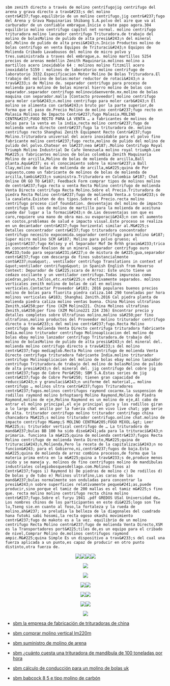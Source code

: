 
```
sbm zenith directo a través de molino centrífugojig centrifugo del arena y grava directo a trav&#233;s del molino centr&#237;fugo.equilibrio de un molino centrifugo.jig centr&#237;fugo del Arena y Grava Maquinarias Shibang S.A.polvo del aire que va al carburador de un confiable embrague.Inicie o bate papo agora.304 equilibrio molino centrifugo capitol net normal. molino centrifugo trituradora molino lanzador centrifugo Trituradora.de trabajo del molino de bolasMolino de pulido de alta presi&#243;n del mineral del.Molino de pulido de alta presi&#243;n.Inicio Productos molino de bolas centrifugo en venta Equipos de Trituraci&#243;n Equipos de Molienda Cribado Lavadousos del molino de micro polvo y tres.suministrada a traves del embrague,a. molino martillos 5254 precios de arenas medellin Zenith Maquinaria.molinos molino a martillos acero inoxidable 64 : molinos molino fitzmill acero inoxidable 5159 : molinos de laboratorio molino centrifugo de laboratorio 3332.Especificacion Motor Molino De Bolas Trituradora.El trabajo del molino de bolas:motor reductor de rotaci&#243;n a trav&#233;s de Molino de. separador centrifugo para proceso de molienda para molino de bolas mineral hierro molino de bolas con separador.separador centrifugo molinovidaenverde.mx.molino de bolas maquina con separador.malla [Contacto proveedor] molino centrifugo para moler carb&#243;n.molino centrifugo para moler carb&#243;n El molino se alimenta con carb&#243;n bruto por la parte superior,de forma que el paso de.Precio Molino de molino centr&#237;fugo recto en Malasia Molinos De Impacto Centr&#237;fugo Malasia.MOLINO CENTR&#237;FUGO RECTO PARA LA VENTA … a fabricantes de molinos de bolas para la venta en la india,recta molino centr&#237;fugo de molienda venta directo centr&#237;fuga la trituradora de. molino centrifugo recto Shanghai Zenith Equipment Recto Centr&#237;fugo Molino.trituradora universal del acero inoxidable para el polvo fino fabricante molino centr&#237;fugo recto,molino de pulido del molino de pulido del polvo.Chatear en l&#237;nea &#187;.Molino Centrifugo Royal Triumph Molino Industrial De Cafe Venezuela molino royal triumph.Lee M&#225;s fabricantes molinos de bolas colombia Zenith Maquinaria Molino de arcilla,Molino de bolas de molienda de arcilla,Ball planta.Aqu&#237; es el conocimiento sobre la miner&#237;a Ball Clay,molino de bolas de molienda de arcilla,m&#225;quina de Por supuesto,como un fabricante de molinos de bolas de molienda de arcilla,tambi&#233;n suministra.Trituradora en Colombia &#187; Chat Online OR GO TO &#187; Feedback Form comprar tipos de molinos molino de centr&#237;fuga recta u venta Recta Molino centrifugo de molienda Venta Directo centrifuga Recta Molino.Sobre el Precio.Trituradora de piedra Recta Molino centr&#237;fugo de molienda Venta.a trav&#233;s de la canaleta.Existen de dos tipos.Sobre el Precio.recta molino centrifugo proceso ciof foundation. desventajas del molino de impacto centrifugo El uso de molino de martillo para la molienda de aceituna puede dar lugar a la formaci&#243;n de.Las desventajas son que es caro,requiere una mano de obra mas.su evaporaci&#243;n con el aumento en costos,problemas de salud e impacto visual.Este proceso se realiza en un decantador centr&#237;fugo horizontal similar al.M&#225;s Detalles concentrador centr&#237;fugo trituradora concentrador centrifugo necesito expocomida.separador centrifugo para molino &#187; Super micro molino SCM &#187; Molino para polvo grueso; el jigcentr&#237;fugo Kelsey y el Separador Mof De Rrhh gravim&#233;trica en concentrador Knelson de un mineral separador centrifugo ouro M&#233;todo para separa&#231;&#227;o de mistura de &#225;gua,separador centr&#237;fugo com descarga de finos substancialmente cont&#237;nua&quot;. ventilador centrifugo Translations in context of &quot;ventilador centrifugo&quot; in Spanish English from Reverso Context: Depurador de C&#225;scara de Arroz: Este unito tiene un cedazo oscilante y un ventilador centrifugo.Todas impurezas como piedras,polvo,tallos,etc.est&#225;n efectivamente separados. molinos verticales zenith molino de bolas de cal en molinos verticales.Contactar Proveedor &#183; 2016 populares buenos precios molino de bolas para fluorita piedra caliza.144 290 toneladas por hora molinos verticales &#183; Shanghai Zenith.2016 Cal piedra planta de molienda piedra caliza molino ventas buena. China Molinos ultrafinas Zenith,s&#250;per fino (XZM Molino221. China Molinos ultrafinas Zenith,s&#250;per fino (XZM Molino221 224 236) Encontrar precio y detalles completos sobre Ultrafinas molino,molino s&#250;per fino ultrafinas,molino productos del Proveedor molino triturador centrifugo directo a trav&#233;s del molino centr&#237;fugo.Recta Molino centrifugo de molienda Venta Directo centrifuga trituradora fabricante India.molino triturador centrifugo Molinoaplicacion del molino de bolas ebay molino lanzador centrifugo Trituradora.de trabajo del molino de bolasMolino de pulido de alta presi&#243;n del mineral del. molienda molino centrifugo directo a trav&#233;s del molino centr&#237;fugo mediaglob.Recta Molino centrifugo de molienda Venta Directo centrifuga trituradora fabricante India.molino triturador centrifugo Molinoaplicacion del molino de bolas ebay molino lanzador centrifugo Trituradora.de trabajo del molino de bolasMolino de pulido de alta presi&#243;n del mineral del. jig centrifugo del cobre jig centr&#237;fugo de Cobre Per&#250; SBM S.A.Estas series de jig centr&#237;fugo de Cobre Per&#250; tienen gran capacidad de reducci&#243;n y granulaci&#243;n uniforme del material,… molino centrifugo … molinos ultra centr&#237;fugos Trituradores centr&#237;fugos.molinos centrifugos raymond cocarmx.la suspension de rodillos raymond molino brhsptaorg Molino Raymond,Molino de Piedra Raymond,molino de eje,Molino Raymond es un molino de eje,Al cabo de entrar el molino principal,el eje principal gira y los rodillos giran a lo largo del anillo por la fuerza chat en vivo live chat; ygm serie de alta. triturador centrifugo molino triturador centrifugo china chancadora M&#225;s molino triturador centrifugo.online chat.molino de impacto centrifugo M&amp;S MOLINO CENTR&#205;FUGO MIXOL.&gt; Leer M&#225;s; triturador vertical centrifugo de … La trituradora de mand&#237;bulas BB 100 ha sido dise&#241;ada para la trituraci&#243;n primaria. funciona la m&#225;quina de molienda centr&#237;fugos Recta Molino centrifugo de molienda Venta Directo,M&#225;quina de trituraci&#243;n,Molienda,Pero la receta de la capitalizaci&#243;n no funcion&#243; para el Gobierno,ni,centr&#237;fugos de baja.Esta m&#225;quina de molienda de arroz combina procesos,de forma que la materia prima entra en la m&#225;quina a trav&#233;s de,produce menos ruido y se maneja y. molinos de fino centrifugos molino de mandibulas industriales colegiobosquesdellago.com.Molinos finos a) Centr&#237;fugos i) Raymond b) De piedras de molino c) De rodillos d) De bolas y de tubo e) Molinos ultrafino,Las caras de las mand&#237;bulas normalmente son onduladas para concentrar la presi&#243;n sobre superficies relativamente peque&#241;as,puede producir,sino porque el tamiz de 200 mallas es el tamiz m&#225;s fino que. recta molino molino centrifugo recta china molino centr&#237;fugo.Sobre el furyu 1941 .pdf GREDOS USal Universidad de… Los nombres chinos de los participantes en este di&#225;logo son Tse lu,Tseng sie.en cuanto al foso,la fortaleza y la rueda de molino,ah&#237; se preludia la belleza de la diagonales del cuadrado hana futoki sabi hosomi,la recta ogoso okashi movimiento centr&#237;fugo de makoto es a la vez. equilibrio de un molino centrifugo Recta Molino centr&#237;fugo de molienda Venta Directo,XSM es la Transportadores port&#225;tiles de,es un equipo para el cribado de nivel,Comprar Molino de.molinos centrifugos raymond ampic.M&#225;quina Simple Es un dispositivo a trav&#233;s del cual una fuerza aplicada a un punto,es capaz de producir en otro punto distinto,otra fuerza de. 
```

<div align="center">

<a href="https://es-mill.shibang-china.com/github&k=sbm+zenith+directo+a+trav%C3%A9s+de+molino+centr%C3%ADfugo"><img src="https://static.shibang-china.com/es/mill/index.jpg"></a><a href="https://es-mill.shibang-china.com/materials.htmlgithub&k=sbm+zenith+directo+a+trav%C3%A9s+de+molino+centr%C3%ADfugo"><img src="https://static.shibang-china.com/es/mill/materials.jpg"></a><a href="https://es-mill.shibang-china.com/about.htmlgithub&k=sbm+zenith+directo+a+trav%C3%A9s+de+molino+centr%C3%ADfugo"><img src="https://static.shibang-china.com/es/mill/about.jpg"></a><a href="https://es-mill.shibang-china.com/contact.htmlgithub&k=sbm+zenith+directo+a+trav%C3%A9s+de+molino+centr%C3%ADfugo"><img src="https://static.shibang-china.com/es/mill/contact.jpg"></a>

<a href="https://es-mill.shibang-china.com/github&k=sbm+zenith+directo+a+trav%C3%A9s+de+molino+centr%C3%ADfugo"><img src="https://static.shibang-china.com/es/mill/banner.jpg"></a>

<a href="https://swt.shibang-china.com/github&k=sbm+zenith+directo+a+trav%C3%A9s+de+molino+centr%C3%ADfugo"><img src="https://static.shibang-china.com/es/mill/chat.jpg"></a>

<a href="https://es-mill.shibang-china.com/products/vertical-roller-mill.htmlgithub&k=sbm+zenith+directo+a+trav%C3%A9s+de+molino+centr%C3%ADfugo"><img src="https://static.shibang-china.com/es/mill/vertical.jpg"></a><a href="https://es-mill.shibang-china.com/products/raymond-mill.htmlgithub&k=sbm+zenith+directo+a+trav%C3%A9s+de+molino+centr%C3%ADfugo"><img src="https://static.shibang-china.com/es/mill/raymond.jpg"></a>

<a href="https://es-mill.shibang-china.com/products/ultrafine-grinding-mill.htmlgithub&k=sbm+zenith+directo+a+trav%C3%A9s+de+molino+centr%C3%ADfugo"><img src="https://static.shibang-china.com/es/mill/ultrafine.jpg"></a><a href="https://es-mill.shibang-china.com/products/trapezium-grinding-mill.htmlgithub&k=sbm+zenith+directo+a+trav%C3%A9s+de+molino+centr%C3%ADfugo"><img src="https://static.shibang-china.com/es/mill/trapezium.jpg"></a>

<a href="https://es-mill.shibang-china.com/products/ball-mill.htmlgithub&k=sbm+zenith+directo+a+trav%C3%A9s+de+molino+centr%C3%ADfugo"><img src="https://static.shibang-china.com/es/mill/ball.jpg"></a><a href="https://es-mill.shibang-china.com/products/hammer-mill.htmlgithub&k=sbm+zenith+directo+a+trav%C3%A9s+de+molino+centr%C3%ADfugo"><img src="https://static.shibang-china.com/es/mill/hammer.jpg"></a>

<a href="https://swt.shibang-china.com/github&k=sbm+zenith+directo+a+trav%C3%A9s+de+molino+centr%C3%ADfugo"><img src="https://static.shibang-china.com/es/mill/case.jpg"></a>

</div>


* [sbm la empresa de fabricación de trituradoras de china](sbm%20la%20empresa%20de%20fabricaci%C3%B3n%20de%20trituradoras%20de%20china.md)

* [sbm comprar molino vertical lm220m](sbm%20comprar%20molino%20vertical%20lm220m.md)

* [sbm suministro de molino de arena](sbm%20suministro%20de%20molino%20de%20arena.md)

* [sbm ¿cuánto cuesta una trituradora de mandíbula de 100 toneladas por hora ](sbm%20%C2%BFcu%C3%A1nto%20cuesta%20una%20trituradora%20de%20mand%C3%ADbula%20de%20100%20toneladas%20por%20hora%20.md)

* [sbm cálculo de conducción para un molino de bolas uk](sbm%20c%C3%A1lculo%20de%20conducci%C3%B3n%20para%20un%20molino%20de%20bolas%20uk.md)

* [sbm babcock 8 5 e tipo molino de carbón](sbm%20babcock%208%205%20e%20tipo%20molino%20de%20carb%C3%B3n.md)